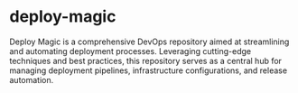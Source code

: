 # deploy-magic
Deploy Magic is a comprehensive DevOps repository aimed at streamlining and automating deployment processes. Leveraging cutting-edge techniques and best practices, this repository serves as a central hub for managing deployment pipelines, infrastructure configurations, and release automation.
